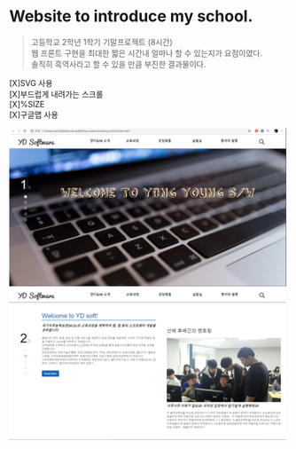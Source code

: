 # Website to introduce my school.
> 고등학교 2학년 1학기 기말프로젝트 (8시간)  
> 웹 프론트 구현을 최대한 짧은 시간내 얼마나 할 수 있는지가 요점이였다.  
> 솔직히 흑역사라고 할 수 있을 만큼 부진한 결과물이다.  

[X]SVG 사용  
[X]부드럽게 내려가는 스크롤  
[X]%SIZE  
[X]구글맵 사용  

<img src='img1.png' width='500'>
<img src='img2.png' width='500'>
